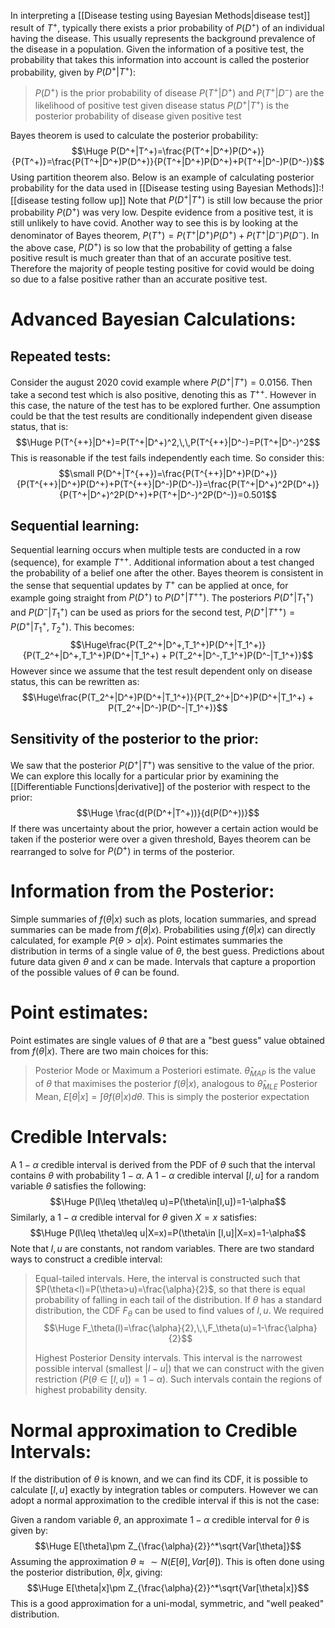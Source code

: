 
In interpreting a [[Disease testing using Bayesian Methods|disease test]] result of $T^+$, typically there exists a prior probability of $P(D^+)$ of an individual having the disease. This usually represents the background prevalence of the disease in a population. Given the information of a positive test, the probability that takes this information into account is called the posterior probability, given by $P(D^+|T^+)$:
> $P(D^+)$ is the prior probability of disease
> $P(T^+|D^+)$ and $P(T^+|D^-)$ are the likelihood of positive test given disease status
> $P(D^+|T^+)$ is the posterior probability of disease given positive test

Bayes theorem is used to calculate the posterior probability:$$\Huge P(D^+|T^+)=\frac{P(T^+|D^+)P(D^+)}{P(T^+)}=\frac{P(T^+|D^+)P(D^+)}{P(T^+|D^+)P(D^+)+P(T^+|D^-)P(D^-)}$$Using partition theorem also. Below is an example of calculating posterior probability for the data used in [[Disease testing using Bayesian Methods]]:![[disease testing follow up]]
Note that $P(D^+|T^+)$ is still low because the prior probability $P(D^+)$ was very low. Despite evidence from a positive test, it is still unlikely to have covid. Another way to see this is by looking at the denominator of Bayes theorem, $P(T^+)=P(T^+|D^+)P(D^+)+P(T^+|D^-)P(D^-)$. In the above case, $P(D^+)$ is so low that the probability of getting a false positive result is much greater than that of an accurate positive test. Therefore the majority of people testing positive for covid would be doing so due to a false positive rather than an accurate positive test.

# Advanced Bayesian Calculations:

## Repeated tests:
Consider the august 2020 covid example where $P(D^+|T^+)=0.0156$. Then take a second test which is also positive, denoting this as $T^{++}$. However in this case, the nature of the test has to be explored further. One assumption could be that the test results are conditionally independent given disease status, that is:$$\Huge P(T^{++}|D^+)=P(T^+|D^+)^2,\,\,P(T^{++}|D^-)=P(T^+|D^-)^2$$This is reasonable if the test fails independently each time. So consider this:$$\small P(D^+|T^{++})=\frac{P(T^{++}|D^+)P(D^+)}{P(T^{++}|D^+)P(D^+)+P(T^{++}|D^-)P(D^-)}=\frac{P(T^+|D^+)^2P(D^+)}{P(T^+|D^+)^2P(D^+)+P(T^+|D^-)^2P(D^-)}=0.501$$

## Sequential learning:
Sequential learning occurs when multiple tests are conducted in a row (sequence), for example $T^{++}$. Additional information about a test changed the probability of a belief one after the other. Bayes theorem is consistent in the sense that sequential updates by $T^+$ can be applied at once, for example going straight from $P(D^+)$ to $P(D^+|T^{++})$. The posteriors $P(D^+|T_1^+)$ and $P(D^-|T^+_1)$ can be used as priors for the second test, $P(D^+|T^{++})=P(D^+|T_1^+,T_2^+)$. This becomes:$$\Huge\frac{P(T_2^+|D^+,T_1^+)P(D^+|T_1^+)}{P(T_2^+|D^+,T_1^+)P(D^+|T_1^+) + P(T_2^+|D^-,T_1^+)P(D^-|T_1^+)}$$However since we assume that the test result dependent only on disease status, this can be rewritten as:$$\Huge\frac{P(T_2^+|D^+)P(D^+|T_1^+)}{P(T_2^+|D^+)P(D^+|T_1^+) + P(T_2^+|D^-)P(D^-|T_1^+)}$$
## Sensitivity of the posterior to the prior:
We saw that the posterior $P(D^+|T^+)$ was sensitive to the value of the prior. We can explore this locally for a particular prior by examining the [[Differentiable Functions|derivative]] of the posterior with respect to the prior:$$\Huge \frac{d(P(D^+|T^+))}{d(P(D^+))}$$If there was uncertainty about the prior, however a certain action would be taken if the posterior were over a given threshold, Bayes theorem can be rearranged to solve for $P(D^+)$ in terms of the posterior.

# Information from the Posterior:

Simple summaries of $f(\theta|x)$ such as plots, location summaries, and spread summaries can be made from $f(\theta|x)$. Probabilities using $f(\theta|x)$ can directly calculated, for example $P(\theta>a|x)$. Point estimates summaries the distribution in terms of a single value of $\theta$, the best guess. Predictions about future data given $\theta$ and $x$ can be made. Intervals that capture a proportion of the possible values of $\theta$ can be found.

# Point estimates:

Point estimates are single values of $\theta$ that are a "best guess" value obtained from $f(\theta|x)$. There are two main choices for this:
> Posterior Mode or Maximum a Posteriori estimate. $\hat \theta_{MAP}$ is the value of $\theta$ that maximises the posterior $f(\theta|x)$, analogous to $\hat \theta_{MLE}$
> Posterior Mean, $E[\theta|x]=\int \theta f(\theta|x)d \theta$. This is simply the posterior expectation


# Credible Intervals:

A $1-\alpha$ credible interval is derived from the PDF of $\theta$ such that the interval contains $\theta$ with probability $1-\alpha$. A $1-\alpha$ credible interval $[l,u]$ for a random variable $\theta$ satisfies the following:$$\Huge P(l\leq \theta\leq u)=P(\theta\in[l,u])=1-\alpha$$Similarly, a $1-\alpha$ credible interval for $\theta$ given $X=x$ satisfies:$$\Huge P(l\leq \theta\leq u|X=x)=P(\theta\in [l,u]|X=x)=1-\alpha$$Note that $l,u$ are constants, not random variables. There are two standard ways to construct a credible interval:
> Equal-tailed intervals. Here, the interval is constructed such that $P(\theta<l)=P(\theta>u)=\frac{\alpha}{2}$, so that there is equal probability of falling in each tail of the distribution. If $\theta$ has a standard distribution, the CDF $F_\theta$ can be used to find values of $l,u$. We required$$\Huge F_\theta(l)=\frac{\alpha}{2},\,\,F_\theta(u)=1-\frac{\alpha}{2}$$
> 
> Highest Posterior Density intervals. This interval is the narrowest possible interval (smallest $|l-u|$) that we can construct with the given restriction ($P(\theta\in[l,u])=1-\alpha$). Such intervals contain the regions of highest probability density.

# Normal approximation to Credible Intervals:

If the distribution of $\theta$ is known, and we can find its CDF, it is possible to calculate $[l,u]$ exactly by integration tables or computers. However we can adopt a normal approximation to the credible interval if this is not the case:

Given a random variable $\theta$, an approximate $1-\alpha$ credible interval for $\theta$ is given by:$$\Huge E[\theta]\pm Z_{\frac{\alpha}{2}}^*\sqrt{Var[\theta]}$$Assuming the approximation $\theta\approx\sim N(E[\theta],Var[\theta])$. This is often done using the posterior distribution, $\theta|x$, giving:$$\Huge E[\theta|x]\pm Z_{\frac{\alpha}{2}}^*\sqrt{Var[\theta|x]}$$This is a good approximation for a uni-modal, symmetric, and "well peaked" distribution.
 